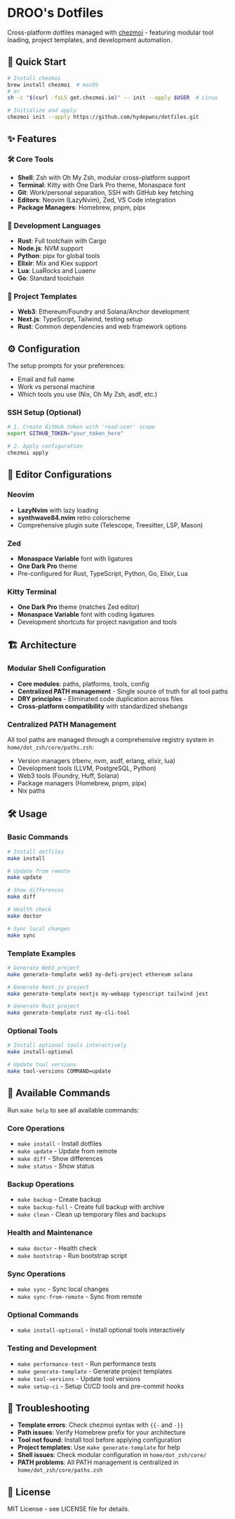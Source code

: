 # DROO's Dotfiles

Cross-platform dotfiles managed with [chezmoi](https://www.chezmoi.io/) - featuring modular tool loading, project templates, and development automation.

## 🚀 Quick Start

```bash
# Install chezmoi
brew install chezmoi  # macOS
# or
sh -c "$(curl -fsLS get.chezmoi.io)" -- init --apply $USER  # Linux

# Initialize and apply
chezmoi init --apply https://github.com/hydepwns/dotfiles.git
```

## ✨ Features

### 🛠️ Core Tools

- **Shell**: Zsh with Oh My Zsh, modular cross-platform support
- **Terminal**: Kitty with One Dark Pro theme, Monaspace font
- **Git**: Work/personal separation, SSH with GitHub key fetching
- **Editors**: Neovim (LazyNvim), Zed, VS Code integration
- **Package Managers**: Homebrew, pnpm, pipx

### 🎯 Development Languages

- **Rust**: Full toolchain with Cargo
- **Node.js**: NVM support
- **Python**: pipx for global tools
- **Elixir**: Mix and Kiex support
- **Lua**: LuaRocks and Luaenv
- **Go**: Standard toolchain

### 🚀 Project Templates

- **Web3**: Ethereum/Foundry and Solana/Anchor development
- **Next.js**: TypeScript, Tailwind, testing setup
- **Rust**: Common dependencies and web framework options

## ⚙️ Configuration

The setup prompts for your preferences:

- Email and full name
- Work vs personal machine
- Which tools you use (Nix, Oh My Zsh, asdf, etc.)

### SSH Setup (Optional)

```bash
# 1. Create GitHub token with 'read:user' scope
export GITHUB_TOKEN="your_token_here"

# 2. Apply configuration
chezmoi apply
```

## 🎨 Editor Configurations

### Neovim

- **LazyNvim** with lazy loading
- **synthwave84.nvim** retro colorscheme
- Comprehensive plugin suite (Telescope, Treesitter, LSP, Mason)

### Zed

- **Monaspace Variable** font with ligatures
- **One Dark Pro** theme
- Pre-configured for Rust, TypeScript, Python, Go, Elixir, Lua

### Kitty Terminal

- **One Dark Pro** theme (matches Zed editor)
- **Monaspace Variable** font with coding ligatures
- Development shortcuts for project navigation and tools

## 🏗️ Architecture

### Modular Shell Configuration

- **Core modules**: paths, platforms, tools, config
- **Centralized PATH management** - Single source of truth for all tool paths
- **DRY principles** - Eliminated code duplication across files
- **Cross-platform compatibility** with standardized shebangs

### Centralized PATH Management

All tool paths are managed through a comprehensive registry system in `home/dot_zsh/core/paths.zsh`:

- Version managers (rbenv, nvm, asdf, erlang, elixir, lua)
- Development tools (LLVM, PostgreSQL, Python)
- Web3 tools (Foundry, Huff, Solana)
- Package managers (Homebrew, pnpm, pipx)
- Nix paths

## 🛠️ Usage

### Basic Commands

```bash
# Install dotfiles
make install

# Update from remote
make update

# Show differences
make diff

# Health check
make doctor

# Sync local changes
make sync
```

### Template Examples

```bash
# Generate Web3 project
make generate-template web3 my-defi-project ethereum solana

# Generate Next.js project
make generate-template nextjs my-webapp typescript tailwind jest

# Generate Rust project
make generate-template rust my-cli-tool
```

### Optional Tools

```bash
# Install optional tools interactively
make install-optional

# Update tool versions
make tool-versions COMMAND=update
```

## 🔧 Available Commands

Run `make help` to see all available commands:

### Core Operations

- `make install` - Install dotfiles
- `make update` - Update from remote
- `make diff` - Show differences
- `make status` - Show status

### Backup Operations

- `make backup` - Create backup
- `make backup-full` - Create full backup with archive
- `make clean` - Clean up temporary files and backups

### Health and Maintenance

- `make doctor` - Health check
- `make bootstrap` - Run bootstrap script

### Sync Operations

- `make sync` - Sync local changes
- `make sync-from-remote` - Sync from remote

### Optional Commands

- `make install-optional` - Install optional tools interactively

### Testing and Development

- `make performance-test` - Run performance tests
- `make generate-template` - Generate project templates
- `make tool-versions` - Update tool versions
- `make setup-ci` - Setup CI/CD tools and pre-commit hooks

## 🚨 Troubleshooting

- **Template errors**: Check chezmoi syntax with `{{-` and `-}}`
- **Path issues**: Verify Homebrew prefix for your architecture
- **Tool not found**: Install tool before applying configuration
- **Project templates**: Use `make generate-template` for help
- **Shell issues**: Check modular configuration in `home/dot_zsh/core/`
- **PATH problems**: All PATH management is centralized in `home/dot_zsh/core/paths.zsh`

## 📄 License

MIT License - see LICENSE file for details.
